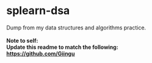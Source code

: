 # splearn-dsa
Dump from my data structures and algorithms practice.
<br>
<br>
<strong>Note to self:<strong>
<br>
Update this readme to match the following: <br>
https://github.com/Giingu
